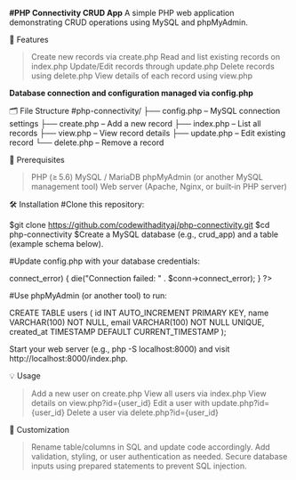 **#PHP Connectivity CRUD App**
A simple PHP web application demonstrating CRUD operations using MySQL and phpMyAdmin.

🚀 Features
>Create new records via create.php
>Read and list existing records on index.php
>Update/Edit records through update.php
>Delete records using delete.php
>View details of each record using view.php

**Database connection and configuration managed via config.php** 

🗂️ File Structure
#php-connectivity/
├── config.php      – MySQL connection settings
├── create.php      – Add a new record
├── index.php       – List all records
├── view.php        – View record details
├── update.php      – Edit existing record
└── delete.php      – Remove a record


🔧 Prerequisites
>PHP (≥ 5.6)
>MySQL / MariaDB
>phpMyAdmin (or another MySQL management tool)
>Web server (Apache, Nginx, or built‑in PHP server)


🛠 Installation
#Clone this repository:

$git clone https://github.com/codewithadityaj/php-connectivity.git
$cd php-connectivity
$Create a MySQL database (e.g., crud_app) and a table (example schema below).


#Update config.php with your database credentials:

<?php
$servername = "localhost";
$username = "root";
$password = "";
$dbname = "crud_app";
// Create connection
$conn = new mysqli($servername, $username, $password, $dbname);
if ($conn->connect_error) {
    die("Connection failed: " . $conn->connect_error);
}
?>


#Use phpMyAdmin (or another tool) to run:

CREATE TABLE users (
  id INT AUTO_INCREMENT PRIMARY KEY,
  name VARCHAR(100) NOT NULL,
  email VARCHAR(100) NOT NULL UNIQUE,
  created_at TIMESTAMP DEFAULT CURRENT_TIMESTAMP
);

Start your web server (e.g., php -S localhost:8000) and visit http://localhost:8000/index.php.


💡 Usage
>Add a new user on create.php
>View all users via index.php
>View details on view.php?id={user_id}
>Edit a user with update.php?id={user_id}
>Delete a user via delete.php?id={user_id}



📝 Customization
>Rename table/columns in SQL and update code accordingly.
>Add validation, styling, or user authentication as needed.
>Secure database inputs using prepared statements to prevent SQL injection.

